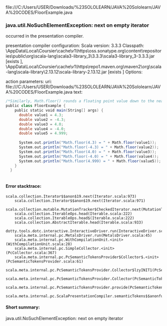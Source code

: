 file:///C:/Users/USER/Downloads/%23SOLOLEARN/JAVA%20Sololearn/JAVA%20CODES/FloorExample.java
### java.util.NoSuchElementException: next on empty iterator

occurred in the presentation compiler.

presentation compiler configuration:
Scala version: 3.3.3
Classpath:
<HOME>\AppData\Local\Coursier\cache\v1\https\oss.sonatype.org\content\repositories\public\org\scala-lang\scala3-library_3\3.3.3\scala3-library_3-3.3.3.jar [exists ], <HOME>\AppData\Local\Coursier\cache\v1\https\repo1.maven.org\maven2\org\scala-lang\scala-library\2.13.12\scala-library-2.13.12.jar [exists ]
Options:



action parameters:
uri: file:///C:/Users/USER/Downloads/%23SOLOLEARN/JAVA%20Sololearn/JAVA%20CODES/FloorExample.java
text:
```scala
/*Similarly, Math.floor() rounds a floating point value down to the nearest integer value.*/
public class FloorExample {
    public static void main(String[] args) {
      double value1 = 4.3;
      double value2 = -4.3;
      double value3 = 4.0;
      double value4 = -4.0;
      double value5 = 4.999;
  
      System.out.println("Math.floor(4.3) = " + Math.floor(value1));   // 4.0
      System.out.println("Math.floor(-4.3) = " + Math.floor(value2));  // -5.0
      System.out.println("Math.floor(4.0) = " + Math.floor(value3));   // 4.0
      System.out.println("Math.floor(-4.0) = " + Math.floor(value4));  // -4.0
      System.out.println("Math.floor(4.999) = " + Math.floor(value5)); // 4.0
    }
  }
  
```



#### Error stacktrace:

```
scala.collection.Iterator$$anon$19.next(Iterator.scala:973)
	scala.collection.Iterator$$anon$19.next(Iterator.scala:971)
	scala.collection.mutable.MutationTracker$CheckedIterator.next(MutationTracker.scala:76)
	scala.collection.IterableOps.head(Iterable.scala:222)
	scala.collection.IterableOps.head$(Iterable.scala:222)
	scala.collection.AbstractIterable.head(Iterable.scala:933)
	dotty.tools.dotc.interactive.InteractiveDriver.run(InteractiveDriver.scala:168)
	scala.meta.internal.pc.MetalsDriver.run(MetalsDriver.scala:45)
	scala.meta.internal.pc.WithCompilationUnit.<init>(WithCompilationUnit.scala:28)
	scala.meta.internal.pc.SimpleCollector.<init>(PcCollector.scala:367)
	scala.meta.internal.pc.PcSemanticTokensProvider$Collector$.<init>(PcSemanticTokensProvider.scala:61)
	scala.meta.internal.pc.PcSemanticTokensProvider.Collector$lzyINIT1(PcSemanticTokensProvider.scala:61)
	scala.meta.internal.pc.PcSemanticTokensProvider.Collector(PcSemanticTokensProvider.scala:61)
	scala.meta.internal.pc.PcSemanticTokensProvider.provide(PcSemanticTokensProvider.scala:90)
	scala.meta.internal.pc.ScalaPresentationCompiler.semanticTokens$$anonfun$1(ScalaPresentationCompiler.scala:111)
```
#### Short summary: 

java.util.NoSuchElementException: next on empty iterator
